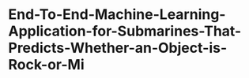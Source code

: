 # End-To-End-Machine-Learning-Application-for-Submarines-That-Predicts-Whether-an-Object-is-Rock-or-Mi